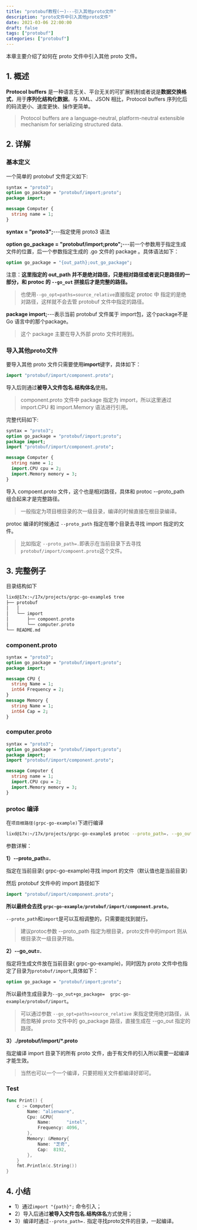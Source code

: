 ```yaml
---
title: "protobuf教程(一)---引入其他proto文件"
description: "proto文件中引入其他proto文件"
date: 2021-03-06 22:00:00
draft: false
tags: ["protobuf"]
categories: ["protobuf"]
---
```


本章主要介绍了如何在 proto 文件中引入其他 proto 文件。

<!--more-->

## 1. 概述

**Protocol buffers** 是一种语言无关、平台无关的可扩展机制或者说是**数据交换格式**，用于**序列化结构化数据**。与 XML、JSON 相比，Protocol buffers 序列化后的码流更小、速度更快、操作更简单。

> Protocol buffers are a language-neutral, platform-neutral extensible mechanism for serializing structured data.



## 2. 详解

### 基本定义

一个简单的 protobuf 文件定义如下:

```protobuf
syntax = "proto3";
option go_package = "protobuf/import;proto";
package import;

message Computer {
  string name = 1;
}
```



**syntax = "proto3";**---指定使用 proto3 语法

**option go_package = "protobuf/import;proto";**---前一个参数用于指定生成文件的位置，后一个参数指定生成的 .go 文件的 package 。具体语法如下：

```protobuf
option go_package = "{out_path};out_go_package";
```

注意：**这里指定的 out_path 并不是绝对路径，只是相对路径或者说只是路径的一部分，和 protoc 的 `--go_out` 拼接后才是完整的路径。**

> 也使用`--go_opt=paths=source_relative`直接指定 protoc 中 指定的是绝对路径，这样就不会去管 protobuf 文件中指定的路径。

**package import;**---表示当前 protobuf 文件属于 import包，这个package不是 Go 语言中的那个package。

> 这个 package 主要在导入外部 proto 文件时用到。



### 导入其他proto文件

要导入其他 proto 文件只需要使用**import**键字，具体如下：

```protobuf
import "protobuf/import/component.proto";
```

导入后则通过**被导入文件包名.结构体名**使用。

> component.proto 文件中 package 指定为 import，所以这里通过 import.CPU 和 import.Memory 语法进行引用。

完整代码如下:

```protobuf
syntax = "proto3";
option go_package = "protobuf/import;proto";
package import;
import "protobuf/import/component.proto";

message Computer {
  string name = 1;
  import.CPU cpu = 2;
  import.Memory memory = 3;
}
```

导入 compoent.proto 文件，这个也是相对路径，具体和 protoc --proto_path 组合起来才是完整路径。

> 一般指定为项目根目录的次一级目录，编译的时候直接在根目录编译。

protoc 编译的时候通过 `--proto_path` 指定在哪个目录去寻找 import 指定的文件。

> 比如指定 `--proto_path=.`即表示在当前目录下去寻找`protobuf/import/compoent.proto`这个文件。



## 3. 完整例子

目录结构如下

```sh
lixd@17x:~/17x/projects/grpc-go-example$ tree
├── protobuf
│   │ 
│   └── import
│       ├── compoent.proto
│       └── computer.proto
└── README.md
```



### component.proto

```protobuf
syntax = "proto3";
option go_package = "protobuf/import;proto";
package import;

message CPU {
  string Name = 1;
  int64 Frequency = 2;
}
message Memory {
  string Name = 1;
  int64 Cap = 2;
}
```

### computer.proto

```protobuf
syntax = "proto3";
option go_package = "protobuf/import;proto";
package import;
import "protobuf/import/component.proto";

message Computer {
  string name = 1;
  import.CPU cpu = 2;
  import.Memory memory = 3;
}
```



### protoc 编译

在`项目根路径(grpc-go-example)`下进行编译

```sh
lixd@17x:~/17x/projects/grpc-go-example$ protoc --proto_path=. --go_out=. ./protobuf/import/*.proto 
```



参数详解：

**1）--proto_path=.**

指定在当前目录( grpc-go-example)寻找 import 的文件（默认值也是当前目录）

然后 protobuf 文件中的 import 路径如下

```protobuf
import "protobuf/import/component.proto";
```

**所以最终会去找 `grpc-go-example/protobuf/import/component.proto`**。

`--proto_path`和`import`是可以互相调整的，只需要能找到就行。

> 建议protoc参数 --proto_path 指定为根目录，proto文件中的import 则从根目录次一级目录开始。



**2）--go_out=.**

指定将生成文件放在当前目录( grpc-go-example)，同时因为 proto 文件中也指定了目录为`protobuf/import`,具体如下：

```protobuf
option go_package = "protobuf/import;proto";
```

所以最终生成目录为`--go_out+go_package=  grpc-go-example/protobuf/import`。

> 可以通过参数 `--go_opt=paths=source_relative` 来指定使用绝对路径，从而忽略掉 proto 文件中的 go_package 路径，直接生成在 --go_out 指定的路径。



**3）./protobuf/import/*.proto**

指定编译 import 目录下的所有 proto 文件，由于有文件的引入所以需要一起编译才能生效。

> 当然也可以一个一个编译，只要把相关文件都编译好即可。



### Test

```go
func Print() {
	c := Computer{
		Name: "alienware",
		Cpu: &CPU{
			Name:      "intel",
			Frequency: 4096,
		},
		Memory: &Memory{
			Name: "芝奇",
			Cap:  8192,
		},
	}
	fmt.Println(c.String())
}
```



## 4. 小结

* 1）通过`import "{path}";`  命令引入；
* 2）导入后通过**被导入文件包名.结构体名**方式使用；
* 3）编译时通过`--proto_path=.` 指定寻找proto文件的目录，一起编译。


